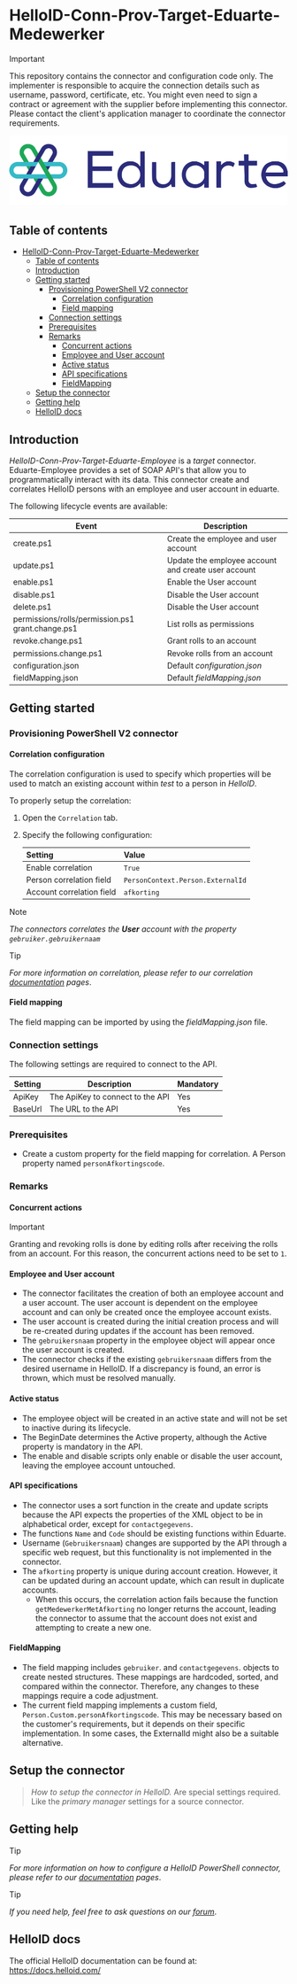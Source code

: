 
# HelloID-Conn-Prov-Target-Eduarte-Medewerker

> [!IMPORTANT]
> This repository contains the connector and configuration code only. The implementer is responsible to acquire the connection details such as username, password, certificate, etc. You might even need to sign a contract or agreement with the supplier before implementing this connector. Please contact the client's application manager to coordinate the connector requirements.

<p align="center">
  <img src="https://github.com/Tools4everBV/HelloID-Conn-Prov-Target-Eduarte-Employee/blob/main/Logo.png?raw=true">
  </p>

## Table of contents

- [HelloID-Conn-Prov-Target-Eduarte-Medewerker](#helloid-conn-prov-target-eduarte-medewerker)
  - [Table of contents](#table-of-contents)
  - [Introduction](#introduction)
  - [Getting started](#getting-started)
    - [Provisioning PowerShell V2 connector](#provisioning-powershell-v2-connector)
      - [Correlation configuration](#correlation-configuration)
      - [Field mapping](#field-mapping)
    - [Connection settings](#connection-settings)
    - [Prerequisites](#prerequisites)
    - [Remarks](#remarks)
      - [Concurrent actions](#concurrent-actions)
      - [Employee and User account](#employee-and-user-account)
      - [Active status](#active-status)
      - [API specifications](#api-specifications)
      - [FieldMapping](#fieldmapping)
  - [Setup the connector](#setup-the-connector)
  - [Getting help](#getting-help)
  - [HelloID docs](#helloid-docs)

## Introduction

_HelloID-Conn-Prov-Target-Eduarte-Employee_ is a _target_ connector. Eduarte-Employee provides a set of SOAP API's that allow you to programmatically interact with its data. This connector create and correlates HelloID persons with an employee and user account in eduarte.

The following lifecycle events are available:

| Event                                             | Description                                         |
| ------------------------------------------------- | --------------------------------------------------- |
| create.ps1                                        | Create the employee and user account                |
| update.ps1                                        | Update the employee account and create user account |
| enable.ps1                                        | Enable the User account                             |
| disable.ps1                                       | Disable the User account                            |
| delete.ps1                                        | Disable the User account                            |
| permissions/rolls/permission.ps1 grant.change.ps1 | List rolls as permissions                           |
| revoke.change.ps1                                 | Grant rolls to an account                           |
| permissions.change.ps1                            | Revoke rolls from an account                        |
| configuration.json                                | Default _configuration.json_                        |
| fieldMapping.json                                 | Default _fieldMapping.json_                         |

## Getting started

### Provisioning PowerShell V2 connector

#### Correlation configuration

The correlation configuration is used to specify which properties will be used to match an existing account within _test_ to a person in _HelloID_.

To properly setup the correlation:

1. Open the `Correlation` tab.

2. Specify the following configuration:

    | Setting                   | Value                             |
    | ------------------------- | --------------------------------- |
    | Enable correlation        | `True`                            |
    | Person correlation field  | `PersonContext.Person.ExternalId` |
    | Account correlation field | `afkorting`                       |

> [!NOTE]
> *The connectors correlates the **User** account with the property `gebruiker.gebruikernaam`*

> [!TIP]
> _For more information on correlation, please refer to our correlation [documentation](https://docs.helloid.com/en/provisioning/target-systems/powershell-v2-target-systems/correlation.html) pages_.

#### Field mapping

The field mapping can be imported by using the _fieldMapping.json_ file.

### Connection settings

The following settings are required to connect to the API.

| Setting | Description                      | Mandatory |
| ------- | -------------------------------- | --------- |
| ApiKey  | The ApiKey to connect to the API | Yes       |
| BaseUrl | The URL to the API               | Yes       |

### Prerequisites
- Create a custom property for the field mapping for correlation. A Person property named `personAfkortingscode`.

### Remarks

#### Concurrent actions
> [!IMPORTANT]
> Granting and revoking rolls is done by editing rolls after receiving the rolls from an account. For this reason, the concurrent actions need to be set to `1`.

#### Employee and User account
- The connector facilitates the creation of both an employee account and a user account. The user account is dependent on the employee account and can only be created once the employee account exists.
- The user account is created during the initial creation process and will be re-created during updates if the account has been removed.
- The `gebruikersnaam` property in the employee object will appear once the user account is created.
- The connector checks if the existing `gebruikersnaam` differs from the desired username in HelloID. If a discrepancy is found, an error is thrown, which must be resolved manually.

#### Active status
- The employee object will be created in an active state and will not be set to inactive during its lifecycle.
- The BeginDate determines the Active property, although the Active property is mandatory in the API.
- The enable and disable scripts only enable or disable the user account, leaving the employee account untouched.

#### API specifications
- The connector uses a sort function in the create and update scripts because the API expects the properties of the XML object to be in alphabetical order, except for `contactgegevens`.
- The functions `Name` and `Code` should be existing functions within Eduarte.
- Username (`Gebruikersnaam`) changes are supported by the API through a specific web request, but this functionality is not implemented in the connector.
- The `afkorting` property is unique during account creation. However, it can be updated during an account update, which can result in duplicate accounts.
  - When this occurs, the correlation action fails because the function `getMedewerkerMetAfkorting` no longer returns the account, leading the connector to assume that the account does not exist and attempting to create a new one.


#### FieldMapping
- The field mapping includes `gebruiker`. and `contactgegevens`. objects to create nested structures. These mappings are hardcoded, sorted, and compared within the connector. Therefore, any changes to these mappings require a code adjustment.
- The current field mapping implements a custom field, `Person.Custom.personAfkortingscode`. This may be necessary based on the customer's requirements, but it depends on their specific implementation. In some cases, the ExternalId might also be a suitable alternative.

## Setup the connector

> _How to setup the connector in HelloID._ Are special settings required. Like the _primary manager_ settings for a source connector.

## Getting help

> [!TIP]
> _For more information on how to configure a HelloID PowerShell connector, please refer to our [documentation](https://docs.helloid.com/en/provisioning/target-systems/powershell-v2-target-systems.html) pages_.

> [!TIP]
>  _If you need help, feel free to ask questions on our [forum](https://forum.helloid.com)_.

## HelloID docs

The official HelloID documentation can be found at: https://docs.helloid.com/

